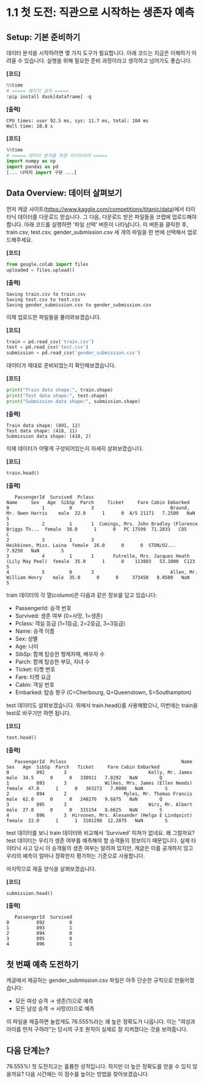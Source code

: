 # 1.1 첫 도전: 직관으로 시작하는 생존자 예측

## Setup: 기본 준비하기
데이터 분석을 시작하려면 몇 가지 도구가 필요합니다. 아래 코드는 지금은 이해하기 어려울 수 있습니다. 실행을 위해 필요한 준비 과정이라고 생각하고 넘어가도 좋습니다.

**[코드]**
```python
%%time
# ===== 패키지 설치 =====
!pip install dask[dataframe] -q
```

**[출력]**
```output
CPU times: user 92.5 ms, sys: 11.7 ms, total: 104 ms
Wall time: 10.8 s
```

**[코드]**
```python
%%time
# ===== 데이터 분석을 위한 라이브러리 =====
import numpy as np
import pandas as pd
[... 나머지 import 구문 ...]
```

## Data Overview: 데이터 살펴보기
먼저 캐글 사이트(https://www.kaggle.com/competitions/titanic/data)에서 타이타닉 데이터를 다운로드 받습니다. 그 다음, 다운로드 받은 파일들을 코랩에 업로드해야 합니다. 아래 코드를 실행하면 '파일 선택' 버튼이 나타납니다. 이 버튼을 클릭한 후, train.csv, test.csv, gender_submission.csv 세 개의 파일을 한 번에 선택해서 업로드해주세요.

**[코드]**
```python
from google.colab import files
uploaded = files.upload()
```

**[출력]**
```output
Saving train.csv to train.csv
Saving test.csv to test.csv
Saving gender_submission.csv to gender_submission.csv
```

이제 업로드한 파일들을 불러와보겠습니다.

**[코드]**
```python
train = pd.read_csv('train.csv')
test = pd.read_csv('test.csv')
submission = pd.read_csv('gender_submission.csv')
```

데이터가 제대로 준비되었는지 확인해보겠습니다.

**[코드]**
```python
print("Train data shape:", train.shape)
print("Test data shape:", test.shape)
print("Submission data shape:", submission.shape)
```

**[출력]**
```output
Train data shape: (891, 12)
Test data shape: (418, 11)
Submission data shape: (418, 2)
```

이제 데이터가 어떻게 구성되어있는지 자세히 살펴보겠습니다.

**[코드]**
```python
train.head()
```

**[출력]**
```output
   PassengerId  Survived  Pclass                                             Name     Sex   Age  SibSp  Parch     Ticket     Fare Cabin Embarked
0            1         0       3                            Braund, Mr. Owen Harris    male  22.0      1      0  A/5 21171   7.2500   NaN        S
1            2         1       1  Cumings, Mrs. John Bradley (Florence Briggs Th...  female  38.0      1      0   PC 17599  71.2833   C85        C
2            3         1       3                              Heikkinen, Miss. Laina  female  26.0      0      0  STON/O2...   7.9250   NaN        S
3            4         1       1       Futrelle, Mrs. Jacques Heath (Lily May Peel)  female  35.0      1      0    113803   53.1000  C123        S
4            5         0       3                            Allen, Mr. William Henry    male  35.0      0      0     373450   8.0500   NaN        S
```

train 데이터의 각 열(column)은 다음과 같은 정보를 담고 있습니다:
- PassengerId: 승객 번호
- Survived: 생존 여부 (0=사망, 1=생존)
- Pclass: 객실 등급 (1=1등급, 2=2등급, 3=3등급)
- Name: 승객 이름
- Sex: 성별
- Age: 나이
- SibSp: 함께 탑승한 형제자매, 배우자 수
- Parch: 함께 탑승한 부모, 자녀 수
- Ticket: 티켓 번호
- Fare: 티켓 요금
- Cabin: 객실 번호
- Embarked: 탑승 항구 (C=Cherbourg, Q=Queenstown, S=Southampton)

test 데이터도 살펴보겠습니다. 위에서 train.head()를 사용해봤으니, 이번에는 train을 test로 바꾸기만 하면 됩니다.

**[코드]**
```python
test.head()
```

**[출력]**
```output
   PassengerId  Pclass                                          Name     Sex   Age  SibSp  Parch   Ticket     Fare Cabin Embarked
0          892       3                              Kelly, Mr. James    male  34.5      0      0   330911   7.8292   NaN        Q
1          893       3              Wilkes, Mrs. James (Ellen Needs)  female  47.0      1      0   363272   7.0000   NaN        S
2          894       2                     Myles, Mr. Thomas Francis    male  62.0      0      0   240276   9.6875   NaN        Q
3          895       3                              Wirz, Mr. Albert    male  27.0      0      0   315154   8.6625   NaN        S
4          896       3  Hirvonen, Mrs. Alexander (Helga E Lindqvist) female  22.0      1      1  3101298  12.2875   NaN        S
```

test 데이터를 보니 train 데이터와 비교해서 'Survived' 피쳐가 없네요. 왜 그럴까요? test 데이터는 우리가 생존 여부를 예측해야 할 승객들의 정보이기 때문입니다. 실제 타이타닉 사고 당시 이 승객들의 생존 여부는 알려져 있지만, 캐글은 이를 공개하지 않고 우리의 예측이 얼마나 정확한지 평가하는 기준으로 사용합니다.

마지막으로 제출 양식을 살펴보겠습니다.

**[코드]**
```python
submission.head()
```

**[출력]**
```output
   PassengerId  Survived
0          892         0
1          893         1
2          894         0
3          895         0
4          896         1
```

## 첫 번째 예측 도전하기
캐글에서 제공하는 gender_submission.csv 파일은 아주 단순한 규칙으로 만들어졌습니다:
- 모든 여성 승객 → 생존(1)으로 예측
- 모든 남성 승객 → 사망(0)으로 예측

이 파일을 제출하면 놀랍게도 76.555%라는 꽤 높은 정확도가 나옵니다. 이는 "여성과 아이를 먼저 구하라"는 당시의 구조 원칙이 실제로 잘 지켜졌다는 것을 보여줍니다.

## 다음 단계는?
76.555%! 첫 도전치고는 훌륭한 성적입니다. 하지만 더 높은 정확도를 얻을 수 있지 않을까요? 다음 시간에는 이 점수를 높이는 방법을 찾아보겠습니다.